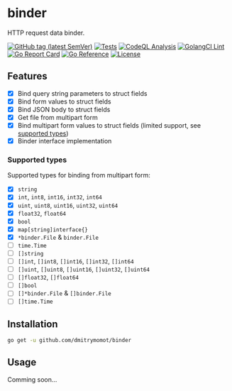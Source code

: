 # binder

HTTP request data binder.

[![GitHub tag (latest SemVer)](https://img.shields.io/github/tag/dmitrymomot/binder)](https://github.com/dmitrymomot/binder)
[![Tests](https://github.com/dmitrymomot/binder/actions/workflows/tests.yml/badge.svg)](https://github.com/dmitrymomot/binder/actions/workflows/tests.yml)
[![CodeQL Analysis](https://github.com/dmitrymomot/binder/actions/workflows/codeql-analysis.yml/badge.svg)](https://github.com/dmitrymomot/binder/actions/workflows/codeql-analysis.yml)
[![GolangCI Lint](https://github.com/dmitrymomot/binder/actions/workflows/golangci-lint.yml/badge.svg)](https://github.com/dmitrymomot/binder/actions/workflows/golangci-lint.yml)
[![Go Report Card](https://goreportcard.com/badge/github.com/dmitrymomot/binder)](https://goreportcard.com/report/github.com/dmitrymomot/binder)
[![Go Reference](https://pkg.go.dev/badge/github.com/dmitrymomot/binder.svg)](https://pkg.go.dev/github.com/dmitrymomot/binder)
[![License](https://img.shields.io/github/license/dmitrymomot/binder)](https://github.com/dmitrymomot/binder/blob/main/LICENSE)

## Features

- [x] Bind query string parameters to struct fields
- [x] Bind form values to struct fields
- [x] Bind JSON body to struct fields
- [x] Get file from multipart form
- [x] Bind multipart form values to struct fields (limited support, see [supported types](#supported-types))
- [x] Binder interface implementation

### Supported types

Supported types for binding from multipart form:

- [x] `string`
- [x] `int`, `int8`, `int16`, `int32`, `int64`
- [x] `uint`, `uint8`, `uint16`, `uint32`, `uint64`
- [x] `float32`, `float64`
- [x] `bool`
- [x] `map[string]interface{}`
- [x] `*binder.File` & `binder.File`
- [ ] `time.Time`
- [ ] `[]string`
- [ ] `[]int`, `[]int8`, `[]int16`, `[]int32`, `[]int64`
- [ ] `[]uint`, `[]uint8`, `[]uint16`, `[]uint32`, `[]uint64`
- [ ] `[]float32`, `[]float64`
- [ ] `[]bool`
- [ ] `[]*binder.File` & `[]binder.File`
- [ ] `[]time.Time`

## Installation

```bash
go get -u github.com/dmitrymomot/binder
```

## Usage

Comming soon...
